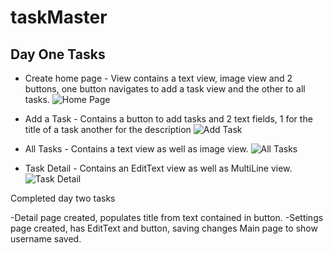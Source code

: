 # taskMaster

## Day One Tasks

- Create home page - View contains a text view, image view and 2 buttons, one button navigates to add a task view and the other to all tasks.
![Home Page](screenshots/Screenshot_1581535787.png)

- Add a Task - Contains a button to add tasks and 2 text fields, 1 for the title of a task another for the description
![Add Task](screenshots/Screenshot_1581450778.png)

- All Tasks - Contains a text view as well as image view.
![All Tasks](screenshots/Screenshot_1581449367.png)

- Task Detail - Contains an EditText view as well as MultiLine view. 
![Task Detail](screenshots/Screenshot_1581535827.png)

Completed day two tasks

-Detail page created, populates title from text contained in button.
-Settings page created, has EditText and button, saving changes Main page to show username saved.